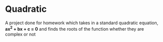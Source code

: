 # Quadratic
A project done for homework which takes in a standard quadratic equation, **ax<sup>2</sup> + bx + c = 0** and finds the roots of the function whether they are complex or not

